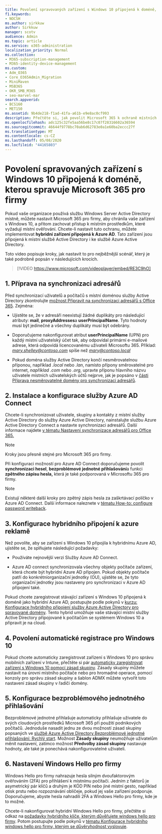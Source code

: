 ```yaml
---
title: Povolení spravovaných zařízení s Windows 10 připojená k doméně, kterou spravuje Microsoft 365 pro firmy
f1.keywords:
- NOCSH
ms.author: sirkkuw
author: Sirkkuw
manager: scotv
audience: Admin
ms.topic: article
ms.service: o365-administration
localization_priority: Normal
ms.collection:
- M365-subscription-management
- M365-identity-device-management
ms.custom:
- Adm_O365
- Core_O365Admin_Migration
- MiniMaven
- MSB365
- OKR_SMB_M365
- seo-marvel-mar
search.appverid:
- BCS160
- MET150
ms.assetid: 9b4de218-f1ad-41fa-a61b-e9e8ac0cf993
description: Přečtěte si, jak povolit Microsoft 365 k ochraně místních zařízení se službou Active-Directory se systémem Windows 10 v několika krocích.
ms.openlocfilehash: adc125c32fe5aa56be8c17c07f28316602a36594
ms.sourcegitcommit: 46644f9778bc70ab6d62783e0a1e60ba2eccc27f
ms.translationtype: MT
ms.contentlocale: cs-CZ
ms.lasthandoff: 05/08/2020
ms.locfileid: "44165803"
---
```

# <a name="enable-domain-joined-windows-10-devices-to-be-managed-by-microsoft-365-for-business"></a>Povolení spravovaných zařízení s Windows 10 připojená k doméně, kterou spravuje Microsoft 365 pro firmy

Pokud vaše organizace používá službu Windows Server Active Directory místně, můžete nastavit Microsoft 365 pro firmy, aby chránila vaše zařízení s Windows 10, a přitom zachovat přístup k místním prostředkům, které vyžadují místní ověřování.
Chcete-li nastavit tuto ochranu, můžete implementovat **hybridní zařízení připojená k Azure AD**. Tato zařízení jsou připojená k místní službě Active Directory i ke službě Azure Active Directory.

Toto video popisuje kroky, jak nastavit to pro nejběžnější scénář, který je také podrobně popsán v následujících krocích.

> [!VIDEO https://www.microsoft.com/videoplayer/embed/RE3C9hO]
  

## <a name="1-prepare-for-directory-synchronization"></a>1. Příprava na synchronizaci adresářů 

Před synchronizací uživatelů a počítačů s místní doménou služby Active Directory zkontrolujte [možnost Připravit na synchronizaci adresářů s Office 365](https://docs.microsoft.com/office365/enterprise/prepare-for-directory-synchronization). Zejména:

   - Ujistěte se, že v adresáři neexistují žádné duplikáty pro následující atributy: **mail**, **proxyAddresses**a **userPrincipalName**. Tyto hodnoty musí být jedinečné a všechny duplikáty musí být odebrány.
   
   - Doporučujeme nakonfigurovat atribut **userPrincipalName** (UPN) pro každý místní uživatelský účet tak, aby odpovídal primární e-mailové adrese, která odpovídá licencovanému uživateli Microsoftu 365. Příklad: *mary.shelley@contoso.com* spíše než *mary@contoso.local*
   
   - Pokud doména služby Active Directory končí nesměrovatelnou příponou, například *.local* nebo *.lan*, namísto přípony směrovatelné pro internet, *například .com* nebo *.org*, upravte příponu hlavního názvu uživatele místních uživatelských účtů nejprve, jak je popsáno v [části Příprava nesměrovatelné domény pro synchronizaci adresářů](https://docs.microsoft.com/office365/enterprise/prepare-a-non-routable-domain-for-directory-synchronization). 

## <a name="2-install-and-configure-azure-ad-connect"></a>2. Instalace a konfigurace služby Azure AD Connect

Chcete-li synchronizovat uživatele, skupiny a kontakty z místní služby Active Directory do služby Azure Active Directory, nainstalujte službu Azure Active Directory Connect a nastavte synchronizaci adresářů. Další informace najdete [v tématu Nastavení synchronizace adresářů pro Office 365.](https://docs.microsoft.com/office365/enterprise/set-up-directory-synchronization)

> [!NOTE]
> Kroky jsou přesně stejné pro Microsoft 365 pro firmy. 

Při konfiguraci možností pro Azure AD Connect doporučujeme povolit **synchronizaci hesel**, **bezproblémové jednotné přihlašování**a funkci **zpětného zápisu hesla,** která je také podporovaná v Microsoftu 365 pro firmy.

> [!NOTE]
> Existují některé další kroky pro zpětný zápis hesla za zaškrtávací políčko v Azure AD Connect. Další informace naleznete v [tématu How-to: configure password writeback](https://docs.microsoft.com/azure/active-directory/authentication/howto-sspr-writeback). 

## <a name="3-configure-hybrid-azure-ad-join"></a>3. Konfigurace hybridního připojení k azure reklamě

Než povolíte, aby se zařízení s Windows 10 připojila k hybridnímu Azure AD, ujistěte se, že splňujete následující požadavky:

   - Používáte nejnovější verzi Služby Azure AD Connect.

   - Azure AD connect synchronizovala všechny objekty počítače zařízení, která chcete být hybridní Azure AD připojen. Pokud objekty počítače patří do konkrétníorganizační jednotky (OU), ujistěte se, že tyto organizační jednotky jsou nastaveny pro synchronizaci v Azure AD připojení také.

Pokud chcete zaregistrovat stávající zařízení s Windows 10 připojená k doméně jako hybridní Azure AD, postupujte podle pokynů v [kurzu: Konfigurace hybridního připojení služby Azure Active Directory pro spravované domény](https://docs.microsoft.com/azure/active-directory/devices/hybrid-azuread-join-managed-domains#configure-hybrid-azure-ad-join). Tento hybrid umožňuje vaše stávající místní služby Active Directory připojované k počítačům se systémem Windows 10 a připravit je na cloud.
    
## <a name="4-enable-automatic-enrollment-for-windows-10"></a>4. Povolení automatické registrace pro Windows 10

 Pokud chcete automaticky zaregistrovat zařízení s Windows 10 pro správu mobilních zařízení v Intune, přečtěte si pár [automaticky zaregistrovat zařízení s Windows 10 pomocí zásad skupiny](https://docs.microsoft.com/windows/client-management/mdm/enroll-a-windows-10-device-automatically-using-group-policy). Zásady skupiny můžete nastavit na úrovni místního počítače nebo pro hromadné operace, pomocí konzoly pro správu zásad skupiny a šablon ADMX můžete vytvořit toto nastavení zásad skupiny v řadiči domény.

## <a name="5-configure-seamless-single-sign-on"></a>5. Konfigurace bezproblémového jednotného přihlašování

  Bezproblémové jednotné přihlašuje automaticky přihlašuje uživatele do svých cloudových prostředků Microsoft 365 při použití podnikových počítačů. Jednoduše nasadit jednu ze dvou možností zásad skupiny popsaných ve [službě Azure Active Directory Bezproblémové jednotné přihlašování: Rychlý start](https://docs.microsoft.com/azure/active-directory/hybrid/how-to-connect-sso-quick-start#step-2-enable-the-feature). Možnost **Zásady skupiny** neumožňuje uživatelům měnit nastavení, zatímco možnost **Předvolby zásad skupiny** nastavuje hodnoty, ale také je ponechává nakonfigurovatelné uživateli.

## <a name="6-set-up-windows-hello-for-business"></a>6. Nastavení Windows Hello pro firmy

 Windows Hello pro firmy nahrazuje hesla silným dvoufaktorovým ověřováním (2FA) pro přihlášení k místnímu počítači. Jedním z faktorů je asymetrický pár klíčů a druhým je KÓD PIN nebo jiné místní gesto, například otisk prstu nebo rozpoznávání obličeje, pokud jej vaše zařízení podporuje. Doporučujeme, abyste hesla nahradili 2FA a Windows Hello pro firmy, kde je to možné.

Chcete-li nakonfigurovat hybridní Windows Hello pro firmy, přečtěte si odkaz na [požadavky hybridního klíče, kterým důvěřujete windows hello pro firmy](https://docs.microsoft.com/windows/security/identity-protection/hello-for-business/hello-hybrid-key-trust-prereqs). Potom postupujte podle pokynů v [tématu Konfigurace hybridního windows hello pro firmy, kterým se důvěryhodnost vyslovuje](https://docs.microsoft.com/windows/security/identity-protection/hello-for-business/hello-hybrid-key-whfb-settings). 
